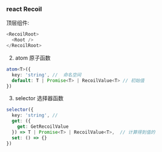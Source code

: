 ### react Recoil 

顶层组件:

```ts
<RecoilRoot>
  <Root />
</RecoilRoot>
```

2.  atom 原子函数
 
```ts
atom<T>({
  key: 'string', //  命名空间
  default: T | Promise<T> | RecoilValue<T> // 初始值 
})
```

3. selector 选择器函数

```ts
selector({
  key: 'string', // 
  get: ({
    get: GetRecoilValue
  }) => T | Promise<T> | RecoilValue<T>,  // 计算得到值的
  set: () => {}
})
```